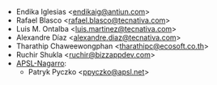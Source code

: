 - Endika Iglesias \<<endikaig@antiun.com>\>
- Rafael Blasco \<<rafael.blasco@tecnativa.com>\>
- Luis M. Ontalba \<<luis.martinez@tecnativa.com>\>
- Alexandre Díaz \<<alexandre.diaz@tecnativa.com>\>
- Tharathip Chaweewongphan \<<tharathipc@ecosoft.co.th>\>
- Ruchir Shukla \<<ruchir@bizzappdev.com>\>
- [APSL-Nagarro](<https://apsl.tech>):
  - Patryk Pyczko \<<ppyczko@apsl.net>\>

